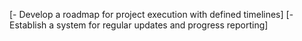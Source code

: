 [- Develop a roadmap for project execution with defined timelines]
[- Establish a system for regular updates and progress reporting]